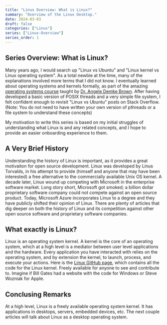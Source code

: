 ```yaml
---
title: "Linux Overview: What is Linux?"
summary: "Overview of the Linux Desktop."
date: 2024-03-03
draft: false
categories: ["Linux"]
series: ["Linux-Overview"]
series_order: 1
---
```


## Series Overview: What is Linux?

Many years ago, I would search up "Linux vs Ubuntu" and "Linux kernel vs Linux operating system". As a total newbie at the time, many of the explanations involved more terms that I did not know.
I eventually learned about operating systems and kernels formally, as part of the amazing [operating systems course](https://artsci.calendar.utoronto.ca/course/csc369h1) taught by [Dr. Angele Demke Brown](https://www.cs.toronto.edu/~demke/bio.shtml).
After having developed a basic version of POSIX threads and a very simple file system, I felt confident enough to revisit "Linux vs Ubuntu" posts on Stack Overflow. (Note: You do not need to have written your own version of pthreads or a file system to understand these concepts)

My motivation to write this series is based on my initial struggles of understanding what Linux is and any related concepts, and I hope
to provide an easier onboarding experience to them.

## A Very Brief History

Understanding the history of Linux is important, as it provides a great motivaiton for open source development. Linux was
developed by Linus Torvalds, in his attempt to provide (himself and anyone that may have been interested) a free alternative to the commercially available Unix OS kernel. A decade later, Linux wound up competing with Microsoft in the enterprise software market. Long story short, Microsoft got smoked; a billion dollar proprietary software company could not compete against an open source product. Today, Microsoft Azure incorporates Linux to a degree and they have publicly shifted their opinion of Linux. There are plenty of articles that dig deeper on both the history of Linux and its competition against other open source software and proprietary software companies.

## What exactly is Linux?

Linux is an operating system kernel. A kernel is the core of an operating system, which at a high level is a mediator between user level applications and the hardware. Every application you have interacted with relies on the operating system, and by extension the kernel, to launch, process, and execute your actions. Here is the [Linux GitHub page](https://github.com/torvalds/linux), which contains all the code for the Linux kernel. Freely available for anyone to see and contribute to. Imagine if Bill Gates had a website with the code for Windows or Steve Wozniak for Apple.

## Conclusing Remarks

At a high level, Linux is a freely available operating system kernel. It has applications in desktops, servers, embedded devices,
etc. The next couple articles will talk about Linux as a desktop operating system.
